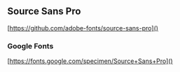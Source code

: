 ## Source Sans Pro

[https://github.com/adobe-fonts/source-sans-pro]()

### Google Fonts

[https://fonts.google.com/specimen/Source+Sans+Pro]()